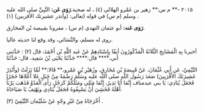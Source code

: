 ٢٠١٥ -** م س:** زهير بن عَمْرو الهلالي (٤) ، له صحبة.**رَوَى عَن:** النَّبِيِّ صلى الله عليه وسلم (م س) في قوله (تعالى: (وأنذر عشيرتك الأقربين) (١) .

**رَوَى عَنه:** أبو عثمان النهدي (م س) ، مقرونا بقبيصة بْن المخارق.

روى له مسلم، والنَّسَائي، وقد وقع لنا حديثه عاليا.

أخبرنا بِهِ الْمَشَايِخِ الثَّلاثَةُ الْمَذْكُورُونَ أنِفًا بِإِسْنَادِهِمْ عَنْ عَبد اللَّهِ بْن أَحْمَدَ، قال (٢) : حَدَّثني أبي،**** قال:**** حَدَّثَنَا يَحْيَى بْنُ سَعِيد، قال: حَدَّثَنَا

التَّيْمِيّ، عَن أَبِي عُثْمَانَ، عَنْ قَبِيصَةَ بْنِ مُخَارِقٍ، وزُهَيْرِ بْنِ عَمْرو،** قَالا:** لَمَّا نَزَلَتْ (وأَنْذِرْ عَشِيرَتَكَ الأَقْرَبِينَ) صَعَدَ رَسُول اللَّهِ صلى الله عليه وسَلَّمَ رَضْمَةً مِنْ جَبَلٍ عَلا أَعْلاهَا حَجَرًا فَجَعَلَ يُنَادِي: يَا بني عبدمناف إِنَّمَا أَنَا نَذِيرٌ، إِنَّمَا مَثَلِي ومَثَلُكُمْ كَرَجُلٍ رَأَى الْعَدُوَّ فَذَهَبَ يَرْبَأُ أَهْلَهُ فَخَشِيَ أَنْ يَسْبِقُوهُ فَجَعَلَ يُنَادِي ويَهْتِفُ يَا صَبَاحَاهُ.

أَخْرَجَاهُ مِنْ غَيْرِ وجْهٍ عَنْ سُلَيْمان التَّيْمِيّ (٣) .